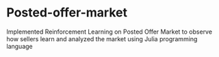 # Posted-offer-market
Implemented Reinforcement Learning on Posted Offer Market to observe how sellers learn and analyzed the market using Julia programming language

